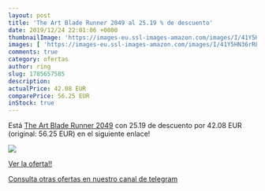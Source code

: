 ```yaml
---
layout: post
title: 'The Art Blade Runner 2049 al 25.19 % de descuento'
date: 2019/12/24 22:01:06 +0000
thumbnailImage: 'https://images-eu.ssl-images-amazon.com/images/I/41Y5HN36rRL._SL200_.jpg'
images: [ 'https://images-eu.ssl-images-amazon.com/images/I/41Y5HN36rRL._SL200_.jpg' ]
comments: true
category: ofertas
author: ring
slug: 1785657585
description:
actualPrice: 42.08 EUR
comparePrice: 56.25 EUR
inStock: true
---
```


Está [The Art Blade Runner 2049](https://www.amazon.com/dp/1785657585/?tag=redken08-20) con 25.19 de descuento por 42.08 EUR (original: 56.25 EUR) en el siguiente enlace!

[![](https://images-eu.ssl-images-amazon.com/images/I/41Y5HN36rRL._SL200_.jpg)](https://www.amazon.com/dp/1785657585/?tag=redken08-20)

[Ver la oferta!!](https://www.amazon.com/dp/1785657585/?tag=redken08-20)

[Consulta otras ofertas en nuestro canal de telegram](https://t.me/s/ofertas25)
